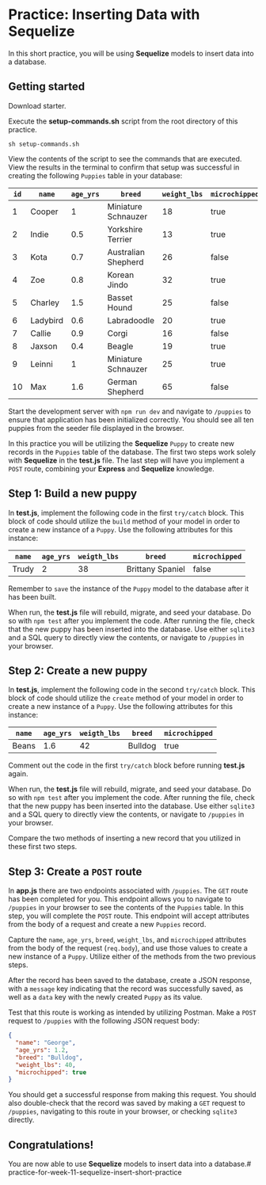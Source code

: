 # Practice: Inserting Data with Sequelize

In this short practice, you will be using **Sequelize** models to insert data 
into a database.

## Getting started

Download starter. 

Execute the __setup-commands.sh__ script from the root directory of this
practice. 

```shell
sh setup-commands.sh
```

View the contents of the script to see the commands that are executed. View the results in the terminal to confirm that setup was successful in creating the following `Puppies` table in your database:

| `id` | `name`   | `age_yrs` | `breed`             | `weight_lbs` | `microchipped` |
| ---- | -------- | --------- | ------------------- | ------------ | -------------- |
| 1    | Cooper   | 1         | Miniature Schnauzer | 18           | true           |
| 2    | Indie    | 0.5       | Yorkshire Terrier   | 13           | true           |
| 3    | Kota     | 0.7       | Australian Shepherd | 26           | false          |
| 4    | Zoe      | 0.8       | Korean Jindo        | 32           | true           |
| 5    | Charley  | 1.5       | Basset Hound        | 25           | false          |
| 6    | Ladybird | 0.6       | Labradoodle         | 20           | true           |
| 7    | Callie   | 0.9       | Corgi               | 16           | false          |
| 8    | Jaxson   | 0.4       | Beagle              | 19           | true           |
| 9    | Leinni   | 1         | Miniature Schnauzer | 25           | true           |
| 10   | Max      | 1.6       | German Shepherd     | 65           | false          |


Start the development server with `npm run dev` and navigate to `/puppies` to
ensure that application has been initialized correctly. You should see all ten 
puppies from the seeder file displayed in the browser.

In this practice you will be utilizing the **Sequelize** `Puppy` to create new 
records in the `Puppies` table of the database. The first two steps work solely 
with **Sequelize** in the __test.js__ file. The last step will have you 
implement a `POST` route, combining your **Express** and **Sequelize** 
knowledge.


## Step 1: Build a new puppy

In __test.js__, implement the following code in the first `try/catch` block.
This block of code should utilize the `build` method of your model in order
to create a new instance of a `Puppy`. Use the following attributes for this
instance:

| `name` | `age_yrs` | `weigth_lbs` | `breed`          | `microchipped` |
| ------ | --------- | ------------ | ---------------- | -------------- |
| Trudy  | 2         | 38           | Brittany Spaniel | false          |

Remember to `save` the instance of the `Puppy` model to the database after it 
has been built.

When run, the __test.js__ file will rebuild, migrate, and seed your database. Do 
so with `npm test` after you implement the code. After running the file, check
that the new puppy has been inserted into the database. Use either `sqlite3`
and a SQL query to directly view the contents, or navigate to `/puppies` in your
browser.

## Step 2: Create a new puppy

In __test.js__, implement the following code in the second `try/catch` block.
This block of code should utilize the `create` method of your model in order to
create a new instance of a `Puppy`. Use the following attributes for this instance:

| `name` | `age_yrs` | `weigth_lbs` | `breed` | `microchipped` |
| ------ | --------- | ------------ | ------- | -------------- |
| Beans  | 1.6       | 42           | Bulldog | true           |

Comment out the code in the first `try/catch` block before running
__test.js__ again.

When run, the __test.js__ file will rebuild, migrate, and seed your database. Do 
so with `npm test` after you implement the code. After running the file, check
that the new puppy has been inserted into the database. Use either `sqlite3`
and a SQL query to directly view the contents, or navigate to `/puppies` in your
browser.

Compare the two methods of inserting a new record that you utilized in these 
first two steps.


## Step 3: Create a `POST` route

In __app.js__ there are two endpoints associated with `/puppies`. The `GET` 
route has been completed for you. This endpoint allows you to navigate to 
`/puppies` in your browser to see the contents of the `Puppies` table. In this 
step, you will complete the `POST` route. This endpoint will accept attributes 
from the body of a request and create a new `Puppies` record.

Capture the `name`, `age_yrs`, `breed`, `weight_lbs`, and `microchipped` 
attributes from the body of the request (`req.body`), and use those
values to create a new instance of a `Puppy`. Utilize either of the methods
from the two previous steps.

After the record has been saved to the database, create a JSON response, with a 
`message` key indicating that the record was successfully saved, as well as a 
`data` key with the newly created `Puppy` as its value.

Test that this route is working as intended by utilizing Postman. Make a `POST` 
request to `/puppies` with the following JSON request body:

```json
{
  "name": "George",
  "age_yrs": 1.2,
  "breed": "Bulldog",
  "weight_lbs": 40,
  "microchipped": true
}
```

You should get a successful response from making this request. You should also 
double-check that the record was saved by making a `GET` request to `/puppies`, 
navigating to this route in your browser, or checking `sqlite3` directly.


## Congratulations!

You are now able to use **Sequelize** models to insert data into a database.# practice-for-week-11-sequelize-insert-short-practice
